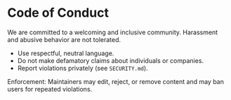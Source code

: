 # Code of Conduct

We are committed to a welcoming and inclusive community. Harassment and abusive behavior are not tolerated.

- Use respectful, neutral language.
- Do not make defamatory claims about individuals or companies.
- Report violations privately (see `SECURITY.md`).

Enforcement: Maintainers may edit, reject, or remove content and may ban users for repeated violations.
